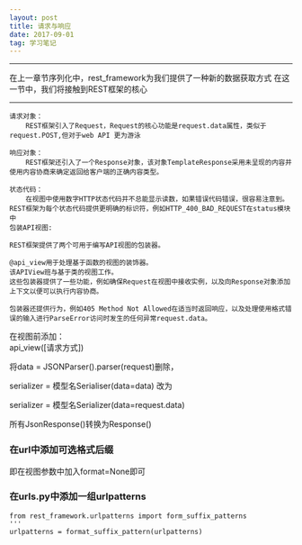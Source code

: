 ```yaml
---
layout: post
title: 请求与响应
date: 2017-09-01
tag: 学习笔记
---
```


***
在上一章节序列化中，rest_framework为我们提供了一种新的数据获取方式
在这一节中，我们将接触到REST框架的核心
***
```
请求对象：
    REST框架引入了Request，Request的核心功能是request.data属性，类似于request.POST,但对于web API 更为游泳

响应对象：
    REST框架还引入了一个Response对象，该对象TemplateResponse采用未呈现的内容并使用内容协商来确定返回给客户端的正确内容类型。

状态代码：
    在视图中使用数字HTTP状态代码并不总能显示读数，如果错误代码错误，很容易注意到。REST框架为每个状态代码提供更明确的标识符，例如HTTP_400_BAD_REQUEST在status模块中
包装API视图:

REST框架提供了两个可用于编写API视图的包装器。

@api_view用于处理基于函数的视图的装饰器。
该APIView班与基于类的视图工作。
这些包装器提供了一些功能，例如确保Request在视图中接收实例，以及向Response对象添加上下文以便可以执行内容协商。

包装器还提供行为，例如405 Method Not Allowed在适当时返回响应，以及处理使用格式错误的输入进行ParseError访问时发生的任何异常request.data。

```
在视图前添加：
​    
​    api_view([请求方式])

将data = JSONParser().parser(request)删除，

serializer = 模型名Serialiser(data=data)
改为

serializer = 模型名Serializer(data=request.data)

所有JsonResponse()转换为Response()

### 在url中添加可选格式后缀
即在视图参数中加入format=None即可

### 在urls.py中添加一组urlpatterns

    from rest_framework.urlpatterns import form_suffix_patterns
    '''
    urlpatterns = format_suffix_pattern(urlpatterns)

